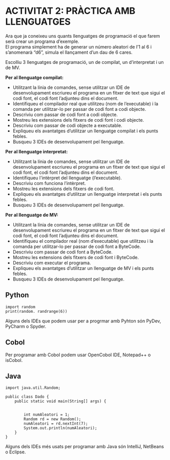 # ACTIVITAT 2: PRÀCTICA AMB LLENGUATGES
Ara que ja coneixeu uns quants llenguatges de programació el que farem serà
crear un programa d’exemple.  
El programa simplement ha de generar un número aleatori de l’1 al 6 i s’anomenarà “d6”, simula el llançament d’un dau de 6 cares.

Escolliu 3 llenguatges de programació, un de compilat, un d’interpretat i un de MV.

**Per al llenguatge compilat:**  
- Utilitzant la línia de comandes, sense utilitzar un IDE de desenvolupament escriureu el programa en un fitxer de text que sigui el codi font, el codi font l’adjunteu dins el document.  
- Identifiqueu el compilador real que utilitzeu (nom de l’executable) i la comanda per utilitzar-lo per passar de codi font a codi objecte.  
- Descriviu com passar de codi font a codi objecte.  
- Mostreu les extensions dels fitxers de codi font i codi objecte.  
- Descriviu com passar de codi objecte a executable.  
- Expliqueu els avantatges d’utilitzar un llenguatge compilat i els punts febles.  
- Busqueu 3 IDEs de desenvolupament pel llenguatge.  

**Per al llenguatge interpretat:**
- Utilitzant la línia de comandes, sense utilitzar un IDE de desenvolupament escriureu el programa en un fitxer de text que sigui el codi font, el codi font l’adjunteu dins el document.  
- Identifiqueu l'intèrpret del llenguatge (l’executable).
- Descriviu com funciona l’intèrpret.
- Mostreu les extensions dels fitxers de codi font.
- Expliqueu els avantatges d’utilitzar un llenguatge interpretat i els punts febles.
- Busqueu 3 IDEs de desenvolupament pel llenguatge. 

**Per al llenguatge de MV:**
- Utilitzant la línia de comandes, sense utilitzar un IDE de desenvolupament escriureu el programa en un fitxer de text que sigui el codi font, el codi font l’adjunteu dins el document.  
- Identifiqueu el compilador real (nom d’executable) que utilitzeu i la comanda per utilitzar-lo per passar de codi font a ByteCode.  
- Descriviu com passar de codi font a ByteCode.
- Mostreu les extensions dels fitxers de codi font i ByteCode.
- Descriviu com executar el programa.
- Expliqueu els avantatges d’utilitzar un llenguatge de MV i els punts febles.
- Busqueu 3 IDEs de desenvolupament pel llenguatge. 

## Python

```
import random
print(random. randrange(6))
```
Alguns dels IDEs que podem usar per a progrmar amb Pyhton són PyDev, PyCharm o Spyder.

## Cobol

Per programar amb Cobol podem usar OpenCobol IDE, Notepad++ o isCobol.

## Java

```
import java.util.Random;

public class Dado {
    public static void main(String[] args) {


        int numAleatori = 1;
        Random rd = new Random();
        numAleatori = rd.nextInt(7);
        System.out.println(numAleatori);
    }
}
```
Alguns dels IDEs més usats per programar amb Java són IntelliJ, NetBeans o Eclipse.
